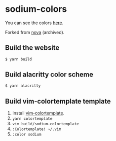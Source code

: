 # sodium-colors

You can see the colors [here](https://joe.xoxomoon.com/colors).

Forked from [nova](https://github.com/trevordmiller/nova-colors) (archived).

## Build the website

```bash
$ yarn build
```

## Build alacritty color scheme

```bash
$ yarn alacritty
```

## Build vim-colortemplate template

1. Install [vim-colortemplate](https://github.com/lifepillar/vim-colortemplate).
2. `yarn colortemplate`
3. `vim build/sodium.colortemplate`
4. `:Colortemplate! ~/.vim`
5. `:color sodium`
